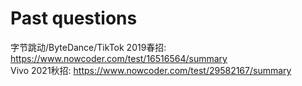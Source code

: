 # Past questions

字节跳动/ByteDance/TikTok 2019春招: https://www.nowcoder.com/test/16516564/summary <br />
Vivo 2021秋招: https://www.nowcoder.com/test/29582167/summary <br />

